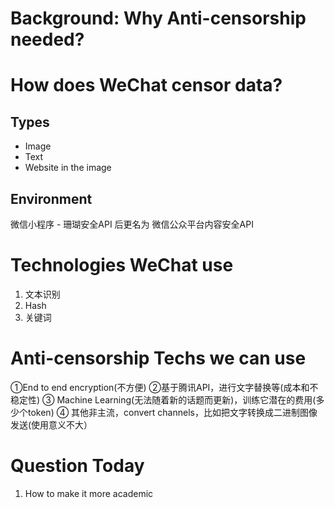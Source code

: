 # Background: Why Anti-censorship needed? 
# How does WeChat censor data?  
## Types 
- Image
- Text
- Website in the image
## Environment
微信小程序 - 珊瑚安全API 后更名为 微信公众平台内容安全API

##  
# Technologies WeChat use
1. 文本识别
2. Hash
3. 关键词
# Anti-censorship Techs we can use
①End to end encryption(不方便)
②基于腾讯API，进行文字替换等(成本和不稳定性)
③ Machine Learning(无法随着新的话题而更新)，训练它潜在的费用(多少个token)
④ 其他非主流，convert channels，比如把文字转换成二进制图像发送(使用意义不大）

# Question Today
1. How to make it more academic